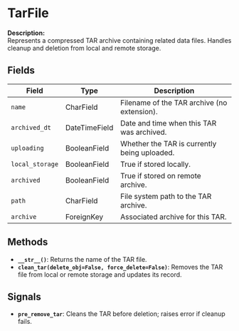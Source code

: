 
# TarFile

**Description:**  
Represents a compressed TAR archive containing related data files. Handles cleanup and deletion from local and remote storage.

## Fields

| Field           | Type           | Description                                                  |
|------------------|----------------|--------------------------------------------------------------|
| `name`           | CharField      | Filename of the TAR archive (no extension).                  |
| `archived_dt`    | DateTimeField  | Date and time when this TAR was archived.                    |
| `uploading`      | BooleanField   | Whether the TAR is currently being uploaded.                 |
| `local_storage`  | BooleanField   | True if stored locally.                                      |
| `archived`       | BooleanField   | True if stored on remote archive.                            |
| `path`           | CharField      | File system path to the TAR archive.                         |
| `archive`        | ForeignKey     | Associated archive for this TAR.                             |

## Methods

- **`__str__()`**: Returns the name of the TAR file.
- **`clean_tar(delete_obj=False, force_delete=False)`**: Removes the TAR file from local or remote storage and updates its record.

## Signals

- **`pre_remove_tar`**: Cleans the TAR before deletion; raises error if cleanup fails.
